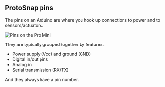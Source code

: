 ## ProtoSnap pins

The pins on an Arduino are where you hook up connections to power and to sensors/actuators.

![Pins on the Pro Mini](images/pro_mini_pins.png)

They are typically grouped together by features:

- Power supply (Vcc) and ground (GND)
- Digital in/out pins
- Analog in
- Serial transmission (RX/TX)

And they always have a pin number.